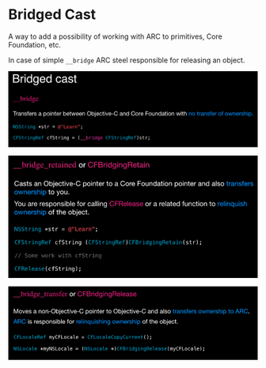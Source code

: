 # Bridged Cast

A way to add a possibility of working with ARC to primitives, Core Foundation, etc.

In case of simple `__bridge` ARC steel responsible for releasing an object.

![](Bridged%20Cast/Bridged_cast.png)

![](Bridged%20Cast/_bridge_retained_or_CFBridgingeta.png)

![](Bridged%20Cast/_bridge_transfer_or_CFBridgingRelease.png)